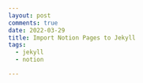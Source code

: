 ```yaml
---
layout: post
comments: true
date: 2022-03-29
title: Import Notion Pages to Jekyll
tags:
  - jekyll
  - notion

---
```

